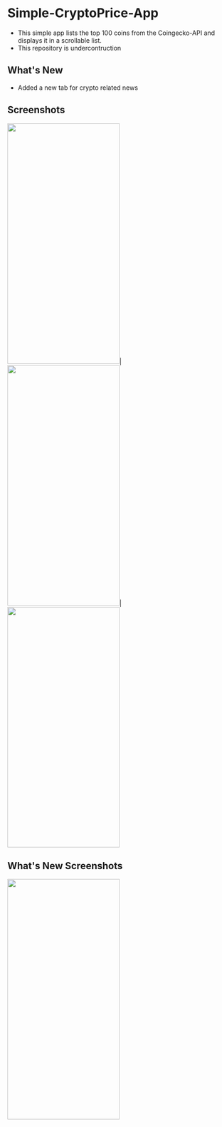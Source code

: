# Simple-CryptoPrice-App
- This simple app lists the top 100 coins from the Coingecko-API and displays it in a scrollable list. 
- This repository is undercontruction

## What's New
- Added a new tab for crypto related news

## Screenshots
<img src="https://user-images.githubusercontent.com/64978825/154864464-13bade65-3153-4f9d-b695-04a31ea26da6.png" width="252" height="540">|
<img src="https://user-images.githubusercontent.com/64978825/154864466-19116d55-403d-4bf5-98e0-9834536e789a.png" width="252" height="540">|
<img src="https://user-images.githubusercontent.com/64978825/154864467-04d90b36-6350-45c1-9fe8-d44770d9e693.png" width="252" height="540">


## What's New Screenshots

<img src="https://user-images.githubusercontent.com/64978825/155035480-454aa8b8-b725-4cb7-ac4e-522bdb3cbbaa.png" width="252" height="540">
